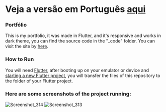 # Veja a versão em Português <a href="README-ptbr.md">aqui</a>

### Portfólio

This is my portfolio, it was made in Flutter, and it's responsive and works in dark theme, you can find the source code in the "_code" folder.
You can visit the site by <a href="https://ruanemanuell.github.io/portfolio/">here</a>.

### How to Run

You will need <a href="https://docs.flutter.dev/get-started/install">Flutter</a>, after booting up on your emulator or device and <a href="https://docs.flutter.dev/get-started/codelab">starting a new Flutter project</a>, you will transfer the files of this repository to the folder of your Flutter project.

### Here are some screenshots of the project running:

![Screenshot_314](https://user-images.githubusercontent.com/113607857/194425038-0ea099c3-73e3-46f6-9a1e-e6f9da4df3f2.png)
![Screenshot_313](https://user-images.githubusercontent.com/113607857/194424889-313cade0-524d-41cb-8d50-bf84deb678d4.png)


